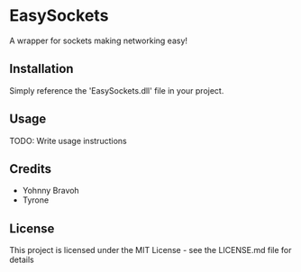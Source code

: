 # EasySockets
A wrapper for sockets making networking easy!

## Installation
Simply reference the 'EasySockets.dll' file in your project.

## Usage
TODO: Write usage instructions

## Credits
- Yohnny Bravoh
- Tyrone

## License

This project is licensed under the MIT License - see the LICENSE.md file for details
